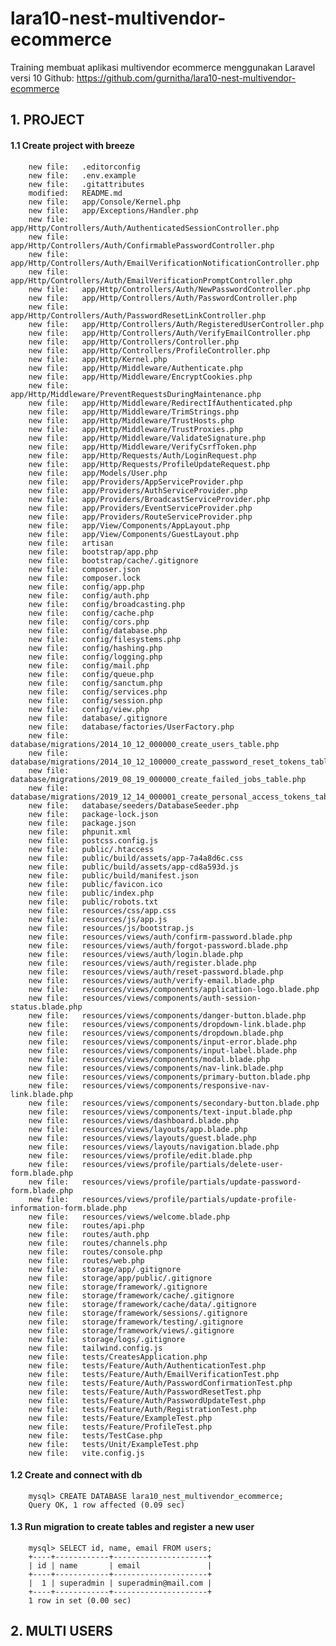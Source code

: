 # lara10-nest-multivendor-ecommerce
Training membuat aplikasi multivendor ecommerce menggunakan Laravel versi 10
Github: https://github.com/gurnitha/lara10-nest-multivendor-ecommerce


## 1. PROJECT

#### 1.1 Create project with breeze

        new file:   .editorconfig
        new file:   .env.example
        new file:   .gitattributes
        modified:   README.md
        new file:   app/Console/Kernel.php
        new file:   app/Exceptions/Handler.php
        new file:   app/Http/Controllers/Auth/AuthenticatedSessionController.php
        new file:   app/Http/Controllers/Auth/ConfirmablePasswordController.php
        new file:   app/Http/Controllers/Auth/EmailVerificationNotificationController.php
        new file:   app/Http/Controllers/Auth/EmailVerificationPromptController.php
        new file:   app/Http/Controllers/Auth/NewPasswordController.php
        new file:   app/Http/Controllers/Auth/PasswordController.php
        new file:   app/Http/Controllers/Auth/PasswordResetLinkController.php
        new file:   app/Http/Controllers/Auth/RegisteredUserController.php
        new file:   app/Http/Controllers/Auth/VerifyEmailController.php
        new file:   app/Http/Controllers/Controller.php
        new file:   app/Http/Controllers/ProfileController.php
        new file:   app/Http/Kernel.php
        new file:   app/Http/Middleware/Authenticate.php
        new file:   app/Http/Middleware/EncryptCookies.php
        new file:   app/Http/Middleware/PreventRequestsDuringMaintenance.php
        new file:   app/Http/Middleware/RedirectIfAuthenticated.php
        new file:   app/Http/Middleware/TrimStrings.php
        new file:   app/Http/Middleware/TrustHosts.php
        new file:   app/Http/Middleware/TrustProxies.php
        new file:   app/Http/Middleware/ValidateSignature.php
        new file:   app/Http/Middleware/VerifyCsrfToken.php
        new file:   app/Http/Requests/Auth/LoginRequest.php
        new file:   app/Http/Requests/ProfileUpdateRequest.php
        new file:   app/Models/User.php
        new file:   app/Providers/AppServiceProvider.php
        new file:   app/Providers/AuthServiceProvider.php
        new file:   app/Providers/BroadcastServiceProvider.php
        new file:   app/Providers/EventServiceProvider.php
        new file:   app/Providers/RouteServiceProvider.php
        new file:   app/View/Components/AppLayout.php
        new file:   app/View/Components/GuestLayout.php
        new file:   artisan
        new file:   bootstrap/app.php
        new file:   bootstrap/cache/.gitignore
        new file:   composer.json
        new file:   composer.lock
        new file:   config/app.php
        new file:   config/auth.php
        new file:   config/broadcasting.php
        new file:   config/cache.php
        new file:   config/cors.php
        new file:   config/database.php
        new file:   config/filesystems.php
        new file:   config/hashing.php
        new file:   config/logging.php
        new file:   config/mail.php
        new file:   config/queue.php
        new file:   config/sanctum.php
        new file:   config/services.php
        new file:   config/session.php
        new file:   config/view.php
        new file:   database/.gitignore
        new file:   database/factories/UserFactory.php
        new file:   database/migrations/2014_10_12_000000_create_users_table.php
        new file:   database/migrations/2014_10_12_100000_create_password_reset_tokens_table.php
        new file:   database/migrations/2019_08_19_000000_create_failed_jobs_table.php
        new file:   database/migrations/2019_12_14_000001_create_personal_access_tokens_table.php
        new file:   database/seeders/DatabaseSeeder.php
        new file:   package-lock.json
        new file:   package.json
        new file:   phpunit.xml
        new file:   postcss.config.js
        new file:   public/.htaccess
        new file:   public/build/assets/app-7a4a8d6c.css
        new file:   public/build/assets/app-cd8a593d.js
        new file:   public/build/manifest.json
        new file:   public/favicon.ico
        new file:   public/index.php
        new file:   public/robots.txt
        new file:   resources/css/app.css
        new file:   resources/js/app.js
        new file:   resources/js/bootstrap.js
        new file:   resources/views/auth/confirm-password.blade.php
        new file:   resources/views/auth/forgot-password.blade.php
        new file:   resources/views/auth/login.blade.php
        new file:   resources/views/auth/register.blade.php
        new file:   resources/views/auth/reset-password.blade.php
        new file:   resources/views/auth/verify-email.blade.php
        new file:   resources/views/components/application-logo.blade.php
        new file:   resources/views/components/auth-session-status.blade.php
        new file:   resources/views/components/danger-button.blade.php
        new file:   resources/views/components/dropdown-link.blade.php
        new file:   resources/views/components/dropdown.blade.php
        new file:   resources/views/components/input-error.blade.php
        new file:   resources/views/components/input-label.blade.php
        new file:   resources/views/components/modal.blade.php
        new file:   resources/views/components/nav-link.blade.php
        new file:   resources/views/components/primary-button.blade.php
        new file:   resources/views/components/responsive-nav-link.blade.php
        new file:   resources/views/components/secondary-button.blade.php
        new file:   resources/views/components/text-input.blade.php
        new file:   resources/views/dashboard.blade.php
        new file:   resources/views/layouts/app.blade.php
        new file:   resources/views/layouts/guest.blade.php
        new file:   resources/views/layouts/navigation.blade.php
        new file:   resources/views/profile/edit.blade.php
        new file:   resources/views/profile/partials/delete-user-form.blade.php
        new file:   resources/views/profile/partials/update-password-form.blade.php
        new file:   resources/views/profile/partials/update-profile-information-form.blade.php
        new file:   resources/views/welcome.blade.php
        new file:   routes/api.php
        new file:   routes/auth.php
        new file:   routes/channels.php
        new file:   routes/console.php
        new file:   routes/web.php
        new file:   storage/app/.gitignore
        new file:   storage/app/public/.gitignore
        new file:   storage/framework/.gitignore
        new file:   storage/framework/cache/.gitignore
        new file:   storage/framework/cache/data/.gitignore
        new file:   storage/framework/sessions/.gitignore
        new file:   storage/framework/testing/.gitignore
        new file:   storage/framework/views/.gitignore
        new file:   storage/logs/.gitignore
        new file:   tailwind.config.js
        new file:   tests/CreatesApplication.php
        new file:   tests/Feature/Auth/AuthenticationTest.php
        new file:   tests/Feature/Auth/EmailVerificationTest.php
        new file:   tests/Feature/Auth/PasswordConfirmationTest.php
        new file:   tests/Feature/Auth/PasswordResetTest.php
        new file:   tests/Feature/Auth/PasswordUpdateTest.php
        new file:   tests/Feature/Auth/RegistrationTest.php
        new file:   tests/Feature/ExampleTest.php
        new file:   tests/Feature/ProfileTest.php
        new file:   tests/TestCase.php
        new file:   tests/Unit/ExampleTest.php
        new file:   vite.config.js

#### 1.2 Create and connect with db

        mysql> CREATE DATABASE lara10_nest_multivendor_ecommerce;
        Query OK, 1 row affected (0.09 sec)

#### 1.3 Run migration to create tables and register a new user

        mysql> SELECT id, name, email FROM users;                                        
        +----+------------+---------------------+                                        
        | id | name       | email               |                                        
        +----+------------+---------------------+                                        
        |  1 | superadmin | superadmin@mail.com |                                        
        +----+------------+---------------------+                                        
        1 row in set (0.00 sec)    


## 2. MULTI USERS
